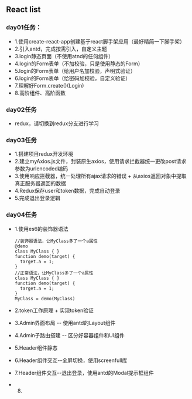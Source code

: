 ## React list


### day01任务：

* 1.使用create-react-app创建基于react脚手架应用（最好精简一下脚手架）
* 2.引入antd，完成按需引入，自定义主题
* 3.login静态页面（不使用atnd的任何组件）
* 4.login的Form表单（不加校验，只是使用静态的Form）
* 5.login的Form表单（给用户名加校验，声明式验证）
* 6.login的Form表单（给密码加校验，自定义验证）
* 7.理解好Form.create()(Login)
* 8.高阶组件、高阶函数

### day02任务

* redux，请切换到redux分支进行学习

### day03任务

* 1.搭建项目redux开发环境
* 2.建立myAxios.js文件，封装原生axios，使用请求拦截器统一更改post请求参数为urlencoded编码
* 3.使用响应拦截器，统一处理所有ajax请求的错误 + 从axios返回对象中提取真正服务器返回的数据
* 4.Redux保存user和token数据，完成自动登录
* 5.完成退出登录逻辑

### day04任务

* 1.使用es6的装饰器语法

      //装饰器语法，让MyClass多了一个a属性
      @demo
      class MyClass { }
      function demo(target) {
        target.a = 1;
      }
      //正常语法，让MyClass多了一个a属性
      class MyClass { }
      function demo(target) {
        target.a = 1;
      }
      MyClass = demo(MyClass)

* 2.token工作原理 + 实现token验证

* 3.Admin界面布局 -- 使用antd的Layout组件

* 4.Admin子路由搭建 -- 区分好容器组件和UI组件

* 5.Header组件静态

* 6.Header组件交互--全屏切换，使用screenfull库

* 7.Header组件交互--退出登录，使用antd的Modal提示框组件

* 8.